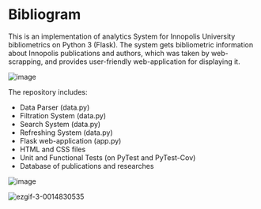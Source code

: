 # Bibliogram
This is an implementation of analytics System for Innopolis University bibliometrics on Python 3 (Flask). The system gets bibliometric information about Innopolis publications and authors, which was taken by web-scrapping, and provides user-friendly web-application for displaying it.

![image](https://user-images.githubusercontent.com/71354878/175934950-7f2f0916-3249-4b82-9e06-be49c38f542f.png)

The repository includes:

- Data Parser (data.py)
- Filtration System (data.py)
- Search System (data.py)
- Refreshing System (data.py)
- Flask web-application (app.py)
- HTML and CSS files
- Unit and Functional Tests (on PyTest and PyTest-Cov)
- Database of publications and researches

![image](https://user-images.githubusercontent.com/71354878/175936571-aa44bd08-656b-4b65-ab17-3792be6b6d04.png)

![ezgif-3-0014830535](https://user-images.githubusercontent.com/71354878/175938854-c8522c80-93c9-4a6e-81bb-2cb72a2d7653.gif)
